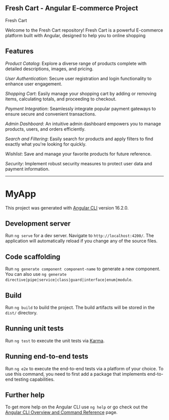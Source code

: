 ## Fresh Cart - Angular E-commerce Project
Fresh Cart

Welcome to the Fresh Cart repository! Fresh Cart is a powerful E-commerce platform built with Angular, designed to help you to online shopping

## Features

*Product Catalog*: Explore a diverse range of products complete with detailed descriptions, images, and pricing.

*User Authentication*: Secure user registration and login functionality to enhance user engagement.

*Shopping Cart*: Easily manage your shopping cart by adding or removing items, calculating totals, and proceeding to checkout.

*Payment Integration*: Seamlessly integrate popular payment gateways to ensure secure and convenient transactions.

*Admin Dashboard*: An intuitive admin dashboard empowers you to manage products, users, and orders efficiently.

*Search and Filtering*: Easily search for products and apply filters to find exactly what you're looking for quickly.

*Wishlist*: Save and manage your favorite products for future reference.

*Security*: Implement robust security measures to protect user data and payment information.

**************************************************************************************************************************

# MyApp

This project was generated with [Angular CLI](https://github.com/angular/angular-cli) version 16.2.0.

## Development server

Run `ng serve` for a dev server. Navigate to `http://localhost:4200/`. The application will automatically reload if you change any of the source files.

## Code scaffolding

Run `ng generate component component-name` to generate a new component. You can also use `ng generate directive|pipe|service|class|guard|interface|enum|module`.

## Build

Run `ng build` to build the project. The build artifacts will be stored in the `dist/` directory.

## Running unit tests

Run `ng test` to execute the unit tests via [Karma](https://karma-runner.github.io).

## Running end-to-end tests

Run `ng e2e` to execute the end-to-end tests via a platform of your choice. To use this command, you need to first add a package that implements end-to-end testing capabilities.

## Further help

To get more help on the Angular CLI use `ng help` or go check out the [Angular CLI Overview and Command Reference](https://angular.io/cli) page.
